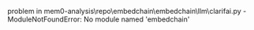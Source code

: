 problem in mem0-analysis\repo\embedchain\embedchain\llm\clarifai.py - ModuleNotFoundError: No module named 'embedchain'
